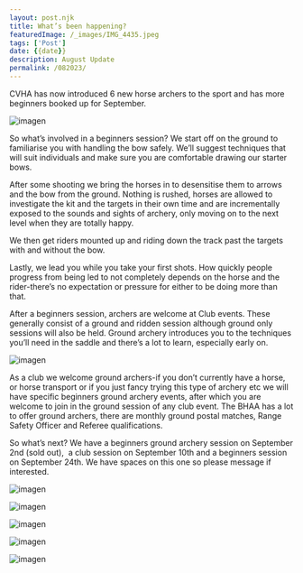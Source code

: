 ```yaml
---
layout: post.njk
title: What’s been happening?
featuredImage: /_images/IMG_4435.jpeg
tags: ['Post'] 
date: {{date}}
description: August Update
permalink: /082023/
---
```

CVHA has now introduced 6 new horse archers to the sport and has more beginners booked up for September. 

![imagen](/_images/IMG_4270.jpeg)

So what’s involved in a beginners session? We start off on the ground to familiarise you with handling the bow safely. We’ll suggest techniques that will suit individuals and make sure you are comfortable drawing our starter bows. 

After some shooting we bring the horses in to desensitise them to arrows and the bow from the ground. Nothing is rushed, horses are allowed to investigate the kit and the targets in their own time and are incrementally exposed to the sounds and sights of archery, only moving on to the next level when they are totally happy. 

We then get riders mounted up and riding down the track past the targets with and without the bow. 

Lastly, we lead you while you take your first shots. How quickly people progress from being led to not completely depends on the horse and the rider-there’s no expectation or pressure for either to be doing more than that. 

After a beginners session, archers are welcome at Club events. These generally consist of a ground and ridden session although ground only sessions will also be held. Ground archery introduces you to the techniques you’ll need in the saddle and there’s a lot to learn, especially early on. 

![imagen](/_images/IMG_4275.jpeg)

As a club we welcome ground archers-if you don’t currently have a horse, or horse transport or if you just fancy trying this type of archery etc we will have specific beginners ground archery events, after which you are welcome to join in the ground session of any club event. The BHAA has a lot to offer ground archers, there are monthly ground postal matches, Range Safety Officer and Referee qualifications.

So what’s next? We have a beginners ground archery session on September 2nd (sold out),  a club session on September 10th and a beginners session on September 24th. We have spaces on this one so please message if interested.

![imagen](/_images/IMG_4374.jpeg)

![imagen](/_images/IMG_4375.jpeg)

![imagen](/_images/IMG_4383.jpeg)

![imagen](/_images/IMG_4394.jpeg)

![imagen](/_images/IMG_4270.jpeg)